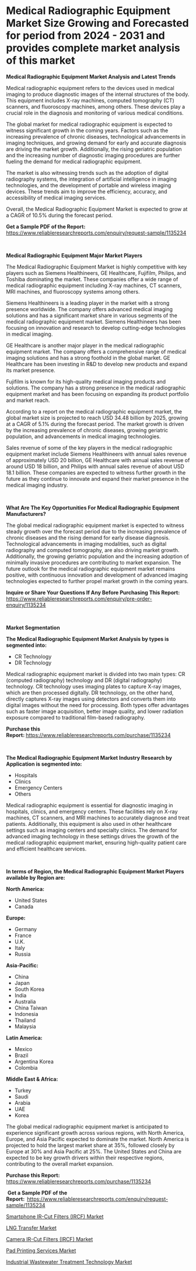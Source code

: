 <p><h1>Medical Radiographic Equipment Market Size Growing and Forecasted for period from 2024 - 2031 and provides complete market analysis of this market</h1></p><p><strong>Medical Radiographic Equipment Market Analysis and Latest Trends</strong></p>
<p><p>Medical radiographic equipment refers to the devices used in medical imaging to produce diagnostic images of the internal structures of the body. This equipment includes X-ray machines, computed tomography (CT) scanners, and fluoroscopy machines, among others. These devices play a crucial role in the diagnosis and monitoring of various medical conditions.</p><p>The global market for medical radiographic equipment is expected to witness significant growth in the coming years. Factors such as the increasing prevalence of chronic diseases, technological advancements in imaging techniques, and growing demand for early and accurate diagnosis are driving the market growth. Additionally, the rising geriatric population and the increasing number of diagnostic imaging procedures are further fueling the demand for medical radiographic equipment.</p><p>The market is also witnessing trends such as the adoption of digital radiography systems, the integration of artificial intelligence in imaging technologies, and the development of portable and wireless imaging devices. These trends aim to improve the efficiency, accuracy, and accessibility of medical imaging services.</p><p>Overall, the Medical Radiographic Equipment Market is expected to grow at a CAGR of 10.5% during the forecast period.</p></p>
<p><strong>Get a Sample PDF of the Report:&nbsp;</strong> <a href="https://www.reliableresearchreports.com/enquiry/request-sample/1135234">https://www.reliableresearchreports.com/enquiry/request-sample/1135234</a></p>
<p>&nbsp;</p>
<p><strong>Medical Radiographic Equipment Major Market Players</strong></p>
<p><p>The Medical Radiographic Equipment Market is highly competitive with key players such as Siemens Healthineers, GE Healthcare, Fujifilm, Philips, and Toshiba dominating the market. These companies offer a wide range of medical radiographic equipment including X-ray machines, CT scanners, MRI machines, and fluoroscopy systems among others.</p><p>Siemens Healthineers is a leading player in the market with a strong presence worldwide. The company offers advanced medical imaging solutions and has a significant market share in various segments of the medical radiographic equipment market. Siemens Healthineers has been focusing on innovation and research to develop cutting-edge technologies in medical imaging.</p><p>GE Healthcare is another major player in the medical radiographic equipment market. The company offers a comprehensive range of medical imaging solutions and has a strong foothold in the global market. GE Healthcare has been investing in R&D to develop new products and expand its market presence.</p><p>Fujifilm is known for its high-quality medical imaging products and solutions. The company has a strong presence in the medical radiographic equipment market and has been focusing on expanding its product portfolio and market reach.</p><p>According to a report on the medical radiographic equipment market, the global market size is projected to reach USD 34.48 billion by 2025, growing at a CAGR of 5.1% during the forecast period. The market growth is driven by the increasing prevalence of chronic diseases, growing geriatric population, and advancements in medical imaging technologies.</p><p>Sales revenue of some of the key players in the medical radiographic equipment market include Siemens Healthineers with annual sales revenue of approximately USD 20 billion, GE Healthcare with annual sales revenue of around USD 18 billion, and Philips with annual sales revenue of about USD 18.1 billion. These companies are expected to witness further growth in the future as they continue to innovate and expand their market presence in the medical imaging industry.</p></p>
<p>&nbsp;</p>
<p><strong>What Are The Key Opportunities For Medical Radiographic Equipment Manufacturers?</strong></p>
<p><p>The global medical radiographic equipment market is expected to witness steady growth over the forecast period due to the increasing prevalence of chronic diseases and the rising demand for early disease diagnosis. Technological advancements in imaging modalities, such as digital radiography and computed tomography, are also driving market growth. Additionally, the growing geriatric population and the increasing adoption of minimally invasive procedures are contributing to market expansion. The future outlook for the medical radiographic equipment market remains positive, with continuous innovation and development of advanced imaging technologies expected to further propel market growth in the coming years.</p></p>
<p><strong>Inquire or Share Your Questions If Any Before Purchasing This Report:</strong> <a href="https://www.reliableresearchreports.com/enquiry/pre-order-enquiry/1135234">https://www.reliableresearchreports.com/enquiry/pre-order-enquiry/1135234</a></p>
<p>&nbsp;</p>
<p><strong>Market Segmentation</strong></p>
<p><strong>The Medical Radiographic Equipment Market Analysis by types is segmented into:</strong></p>
<p><ul><li>CR Technology</li><li>DR Technology</li></ul></p>
<p><p>Medical radiographic equipment market is divided into two main types: CR (computed radiography) technology and DR (digital radiography) technology. CR technology uses imaging plates to capture X-ray images, which are then processed digitally. DR technology, on the other hand, directly captures X-ray images using detectors and converts them into digital images without the need for processing. Both types offer advantages such as faster image acquisition, better image quality, and lower radiation exposure compared to traditional film-based radiography.</p></p>
<p><strong>Purchase this Report:&nbsp;</strong><a href="https://www.reliableresearchreports.com/purchase/1135234">https://www.reliableresearchreports.com/purchase/1135234</a></p>
<p>&nbsp;</p>
<p><strong>The Medical Radiographic Equipment Market Industry Research by Application is segmented into:</strong></p>
<p><ul><li>Hospitals</li><li>Clinics</li><li>Emergency Centers</li><li>Others</li></ul></p>
<p><p>Medical radiographic equipment is essential for diagnostic imaging in hospitals, clinics, and emergency centers. These facilities rely on X-ray machines, CT scanners, and MRI machines to accurately diagnose and treat patients. Additionally, this equipment is also used in other healthcare settings such as imaging centers and specialty clinics. The demand for advanced imaging technology in these settings drives the growth of the medical radiographic equipment market, ensuring high-quality patient care and efficient healthcare services.</p></p>
<p>&nbsp;</p>
<p><strong>In terms of Region, the Medical Radiographic Equipment Market Players available by Region are:</strong></p>
<p>
    <p> <strong> North America: </strong>
        <ul>
            <li>United States</li>
            <li>Canada</li>
        </ul>
        </p> 
    <p> <strong> Europe: </strong>
        <ul>
            <li>Germany</li>
            <li>France</li>
            <li>U.K.</li>
            <li>Italy</li>
            <li>Russia</li>
        </ul>
        </p> 
    <p> <strong> Asia-Pacific: </strong>
        <ul>
            <li>China</li>
            <li>Japan</li>
            <li>South Korea</li>
            <li>India</li>
            <li>Australia</li>
            <li>China Taiwan</li>
            <li>Indonesia</li>
            <li>Thailand</li>
            <li>Malaysia</li>
        </ul>
        </p> 
    <p> <strong> Latin America: </strong>
        <ul>
            <li>Mexico</li>
            <li>Brazil</li>
            <li>Argentina Korea</li>
            <li>Colombia</li>
        </ul>
        </p> 
    <p> <strong> Middle East & Africa: </strong>
        <ul>
            <li>Turkey</li>
            <li>Saudi</li>
            <li>Arabia</li>
            <li>UAE</li>
            <li>Korea</li>
        </ul>
    </p>
    </p>
<p><p>The global medical radiographic equipment market is anticipated to experience significant growth across various regions, with North America, Europe, and Asia Pacific expected to dominate the market. North America is projected to hold the largest market share at 35%, followed closely by Europe at 30% and Asia Pacific at 25%. The United States and China are expected to be key growth drivers within their respective regions, contributing to the overall market expansion.</p></p>
<p><strong>Purchase this Report: </strong><a href="https://www.reliableresearchreports.com/purchase/1135234">https://www.reliableresearchreports.com/purchase/1135234</a></p>
<p>&nbsp;<strong>Get a Sample PDF of the Report:&nbsp;&nbsp;</strong><a href="https://www.reliableresearchreports.com/enquiry/request-sample/1135234">https://www.reliableresearchreports.com/enquiry/request-sample/1135234</a></p>
<p><strong></strong></p>
<p><p><a href="https://github.com/gulaimolin/Market-Research-Report-List-3/blob/main/smartphone-ir-cut-filters-ircf-market.md">Smartphone IR-Cut Filters (IRCF) Market</a></p><p><a href="https://medium.com/@jarredmertz/lng-transfer-market-trends-and-market-analysis-forecasted-for-period-2024-2031-9c647b556f01">LNG Transfer Market</a></p><p><a href="https://github.com/RoccoManning/Market-Research-Report-List-3/blob/main/camera-ir-cut-filters-ircf-market.md">Camera IR-Cut Filters (IRCF) Market</a></p><p><a href="https://medium.com/@jarredmertz/pad-printing-services-market-exploring-market-share-market-trends-and-future-growth-745d56fa1434">Pad Printing Services Market</a></p><p><a href="https://medium.com/@jarredmertz/industrial-wastewater-treatment-technology-market-analysis-its-cagr-market-segmentation-and-73561ec444b8">Industrial Wastewater Treatment Technology Market</a></p></p>